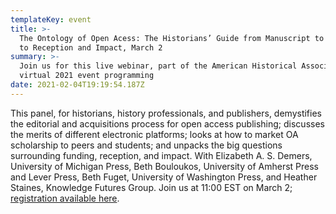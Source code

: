 ```yaml
---
templateKey: event
title: >-
  The Ontology of Open Acess: The Historians’ Guide from Manuscript to Monograph
  to Reception and Impact, March 2 
summary: >-
  Join us for this live webinar, part of the American Historical Association's
  virtual 2021 event programming
date: 2021-02-04T19:19:54.187Z
---
```

This panel, for historians, history professionals, and publishers, demystifies the editorial and acquisitions process for open access publishing; discusses the merits of different electronic platforms; looks at how to market OA scholarship to peers and students; and unpacks the big questions surrounding funding, reception, and impact. With Elizabeth A. S. Demers, University of Michigan Press, Beth Bouloukos, University of Amherst Press and Lever Press, Beth Fuget, University of Washington Press, and Heather Staines, Knowledge Futures Group. Join us at 11:00 EST on March 2; [registration available here](https://umich.zoom.us/webinar/register/WN_Lodz9aZgRjGSKPDnqfHSJA).